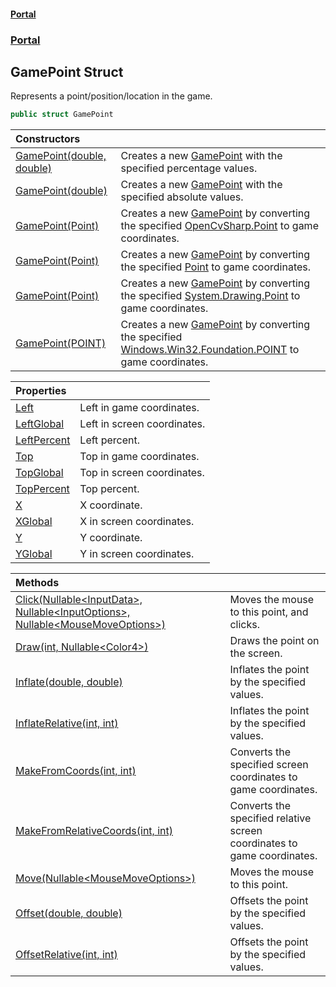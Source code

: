 #### [Portal](index.md 'index')
### [Portal](Portal.md 'Portal')

## GamePoint Struct

Represents a point/position/location in the game.

```csharp
public struct GamePoint
```

| Constructors | |
| :--- | :--- |
| [GamePoint(double, double)](GamePoint.GamePoint(double,double).md 'Portal.GamePoint.GamePoint(double, double)') | Creates a new [GamePoint](GamePoint.md 'Portal.GamePoint') with the specified percentage values. |
| [GamePoint(double)](GamePoint.GamePoint(double).md 'Portal.GamePoint.GamePoint(double)') | Creates a new [GamePoint](GamePoint.md 'Portal.GamePoint') with the specified absolute values. |
| [GamePoint(Point)](GamePoint.GamePoint(Point).md 'Portal.GamePoint.GamePoint(OpenCvSharp.Point)') | Creates a new [GamePoint](GamePoint.md 'Portal.GamePoint') by converting the specified [OpenCvSharp.Point](https://docs.microsoft.com/en-us/dotnet/api/OpenCvSharp.Point 'OpenCvSharp.Point') to game coordinates. |
| [GamePoint(Point)](GamePoint.GamePoint(Point).md 'Portal.GamePoint.GamePoint(Portal.Point)') | Creates a new [GamePoint](GamePoint.md 'Portal.GamePoint') by converting the specified [Point](Point.md 'Portal.Point') to game coordinates. |
| [GamePoint(Point)](GamePoint.GamePoint(Point).md 'Portal.GamePoint.GamePoint(System.Drawing.Point)') | Creates a new [GamePoint](GamePoint.md 'Portal.GamePoint') by converting the specified [System.Drawing.Point](https://docs.microsoft.com/en-us/dotnet/api/System.Drawing.Point 'System.Drawing.Point') to game coordinates. |
| [GamePoint(POINT)](GamePoint.GamePoint(POINT).md 'Portal.GamePoint.GamePoint(Windows.Win32.Foundation.POINT)') | Creates a new [GamePoint](GamePoint.md 'Portal.GamePoint') by converting the specified [Windows.Win32.Foundation.POINT](https://docs.microsoft.com/en-us/dotnet/api/Windows.Win32.Foundation.POINT 'Windows.Win32.Foundation.POINT') to game coordinates. |

| Properties | |
| :--- | :--- |
| [Left](GamePoint.Left.md 'Portal.GamePoint.Left') | Left in game coordinates. |
| [LeftGlobal](GamePoint.LeftGlobal.md 'Portal.GamePoint.LeftGlobal') | Left in screen coordinates. |
| [LeftPercent](GamePoint.LeftPercent.md 'Portal.GamePoint.LeftPercent') | Left percent. |
| [Top](GamePoint.Top.md 'Portal.GamePoint.Top') | Top in game coordinates. |
| [TopGlobal](GamePoint.TopGlobal.md 'Portal.GamePoint.TopGlobal') | Top in screen coordinates. |
| [TopPercent](GamePoint.TopPercent.md 'Portal.GamePoint.TopPercent') | Top percent. |
| [X](GamePoint.X.md 'Portal.GamePoint.X') | X coordinate. |
| [XGlobal](GamePoint.XGlobal.md 'Portal.GamePoint.XGlobal') | X in screen coordinates. |
| [Y](GamePoint.Y.md 'Portal.GamePoint.Y') | Y coordinate. |
| [YGlobal](GamePoint.YGlobal.md 'Portal.GamePoint.YGlobal') | Y in screen coordinates. |

| Methods | |
| :--- | :--- |
| [Click(Nullable&lt;InputData&gt;, Nullable&lt;InputOptions&gt;, Nullable&lt;MouseMoveOptions&gt;)](GamePoint.Click(Nullable_InputData_,Nullable_InputOptions_,Nullable_MouseMoveOptions_).md 'Portal.GamePoint.Click(System.Nullable<Portal.Input.InputData>, System.Nullable<Portal.Input.InputOptions>, System.Nullable<Portal.Input.MouseMoveOptions>)') | Moves the mouse to this point, and clicks. |
| [Draw(int, Nullable&lt;Color4&gt;)](GamePoint.Draw(int,Nullable_Color4_).md 'Portal.GamePoint.Draw(int, System.Nullable<Vortice.Mathematics.Color4>)') | Draws the point on the screen. |
| [Inflate(double, double)](GamePoint.Inflate(double,double).md 'Portal.GamePoint.Inflate(double, double)') | Inflates the point by the specified values. |
| [InflateRelative(int, int)](GamePoint.InflateRelative(int,int).md 'Portal.GamePoint.InflateRelative(int, int)') | Inflates the point by the specified values. |
| [MakeFromCoords(int, int)](GamePoint.MakeFromCoords(int,int).md 'Portal.GamePoint.MakeFromCoords(int, int)') | Converts the specified screen coordinates to game coordinates. |
| [MakeFromRelativeCoords(int, int)](GamePoint.MakeFromRelativeCoords(int,int).md 'Portal.GamePoint.MakeFromRelativeCoords(int, int)') | Converts the specified relative screen coordinates to game coordinates. |
| [Move(Nullable&lt;MouseMoveOptions&gt;)](GamePoint.Move(Nullable_MouseMoveOptions_).md 'Portal.GamePoint.Move(System.Nullable<Portal.Input.MouseMoveOptions>)') | Moves the mouse to this point. |
| [Offset(double, double)](GamePoint.Offset(double,double).md 'Portal.GamePoint.Offset(double, double)') | Offsets the point by the specified values. |
| [OffsetRelative(int, int)](GamePoint.OffsetRelative(int,int).md 'Portal.GamePoint.OffsetRelative(int, int)') | Offsets the point by the specified values. |
